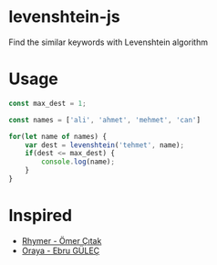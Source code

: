 # levenshtein-js
Find the similar keywords with Levenshtein algorithm

# Usage

```javascript
const max_dest = 1;

const names = ['ali', 'ahmet', 'mehmet', 'can']

for(let name of names) {
	var dest = levenshtein('tehmet', name);
	if(dest <= max_dest) {
		console.log(name);
	}
}
```

# Inspired

- [Rhymer - Ömer Çıtak](https://github.com/Om3rCitak/rhymer)
- [Oraya - Ebru GÜLEÇ](https://github.com/ebrugulec/Oraya)
